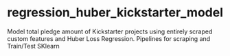# regression_huber_kickstarter_model
Model total pledge amount of Kickstarter projects using entirely scraped custom features and Huber Loss Regression. Pipelines for scraping and Train/Test SKlearn
